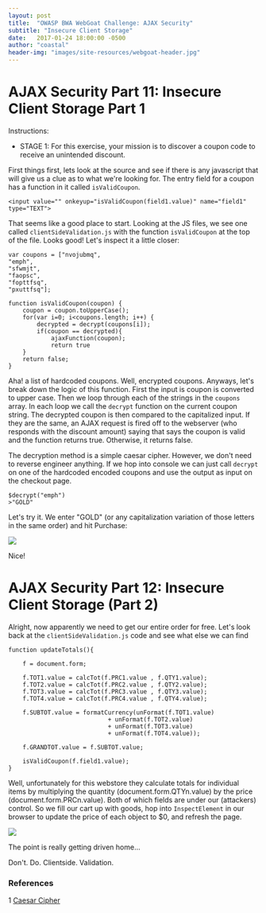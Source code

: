 ```yaml
---
layout: post
title:  "OWASP BWA WebGoat Challenge: AJAX Security"
subtitle: "Insecure Client Storage"
date:   2017-01-24 18:00:00 -0500
author: "coastal"
header-img: "images/site-resources/webgoat-header.jpg"
---
```

# AJAX Security Part 11: Insecure Client Storage Part 1
Instructions:

- STAGE 1: For this exercise, your mission is to discover a coupon code to receive an unintended discount.

First things first, lets look at the source and see if there is any javascript that will give us a clue as to what we're looking for. The entry field for a coupon has a function in it called ```isValidCoupon```. 

```
<input value="" onkeyup="isValidCoupon(field1.value)" name="field1" type="TEXT">
```

That seems like a good place to start. Looking at the JS files, we see one called ```clientSideValidation.js``` with the function ```isValidCoupon``` at the top of the file. Looks good! Let's inspect it a little closer:

```
var coupons = ["nvojubmq",
"emph",
"sfwmjt",
"faopsc",
"fopttfsq",
"pxuttfsq"];

function isValidCoupon(coupon) {
	coupon = coupon.toUpperCase();
	for(var i=0; i<coupons.length; i++) {
		decrypted = decrypt(coupons[i]);
		if(coupon == decrypted){
			ajaxFunction(coupon);
			return true
	}
	return false;	
}
```

Aha! a list of hardcoded coupons. Well, encrypted coupons.  Anyways, let's break down the logic of this function. First the input is coupon is converted to upper case. Then we loop through each of the strings in the ```coupons``` array. In each loop we call the ```decrypt``` function on the current coupon string. The decrypted coupon is then compared to the capitalized input. If they are the same, an AJAX request is fired off to the webserver (who responds with the discount amount) saying that says the coupon is valid and the function returns true. Otherwise, it returns false. 

The decryption method is a simple caesar cipher. However, we don't need to reverse engineer anything. If we hop into console we can just call ```decrypt``` on one of the hardcoded encoded coupons and use the output as input on the checkout page.

```
$decrypt("emph")
>"GOLD"
``` 

Let's try it. We enter "GOLD" (or any capitalization variation of those letters in the same order) and hit Purchase:

<img src="{{ site.baseurl }}/images/2017-01-24-webgoat_part_3_final/insecure-storage-1.jpg">

Nice!

# AJAX Security Part 12: Insecure Client Storage (Part 2)
Alright, now apparently we need to get our entire order for free. Let's look back at the ```clientSideValidation.js``` code and see what else we can find

```
function updateTotals(){

	f = document.form;
	
	f.TOT1.value = calcTot(f.PRC1.value , f.QTY1.value);
	f.TOT2.value = calcTot(f.PRC2.value , f.QTY2.value);
	f.TOT3.value = calcTot(f.PRC3.value , f.QTY3.value);
	f.TOT4.value = calcTot(f.PRC4.value , f.QTY4.value);	
	
	f.SUBTOT.value = formatCurrency(unFormat(f.TOT1.value) 
							+ unFormat(f.TOT2.value) 
							+ unFormat(f.TOT3.value) 
							+ unFormat(f.TOT4.value));
	
	f.GRANDTOT.value = f.SUBTOT.value;	
	
	isValidCoupon(f.field1.value);
}
```

Well, unfortunately for this webstore they calculate totals for individual items by multiplying the quantity (document.form.QTYn.value) by the price (document.form.PRCn.value). Both of which fields are under our (attackers) control. So we fill our cart up with goods, hop into ```InspectElement``` in our browser to update the price of each object to $0, and refresh the page.

<img src="{{ site.baseurl }}/images/2017-01-24-webgoat_part_3_final/insecure-storage-2.jpg">

The point is really getting driven home...

Don't. Do. Clientside. Validation.

### References

1 [Caesar Cipher][caesar]

[caesar]:https://learncryptography.com/classical-encryption/caesar-cipher